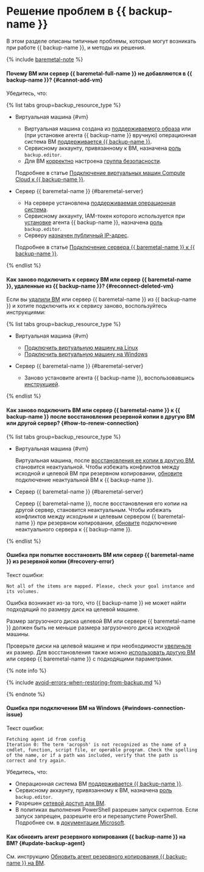 # Решение проблем в {{ backup-name }}

В этом разделе описаны типичные проблемы, которые могут возникать при работе {{ backup-name }}, и методы их решения.

{% include [baremetal-note](../../_includes/backup/baremetal-note.md) %}

#### Почему ВМ или сервер {{ baremetal-full-name }} не добавляются в {{ backup-name }}? {#cannot-add-vm}

Убедитесь, что:

{% list tabs group=backup_resource_type %}

- Виртуальная машина {#vm}

  * Виртуальная машина создана из [поддерживаемого образа](../../backup/concepts/vm-connection.md#os) или (при установке агента {{ backup-name }} вручную) операционная система ВМ [поддерживается {{ backup-name }}](../../backup/concepts/vm-connection.md#self-install).
  * Сервисному аккаунту, привязанному к ВМ, назначена [роль](../../backup/security/index.md#backup-editor) `backup.editor`.
  * Для ВМ [корректно](../../backup/concepts/vm-connection.md#vm-network-access) настроена [группа безопасности](../../vpc/concepts/security-groups.md).

  Подробнее в статье [Подключение виртуальных машин Compute Cloud к {{ backup-name }}](../../backup/concepts/vm-connection.md).

- Сервер {{ baremetal-name }} {#baremetal-server}

  * На сервере установлена [поддерживаемая операционная система](../../backup/concepts/vm-connection.md#self-install).
  * Сервисному аккаунту, IAM-токен которого используется при [установке](../../backup/operations/backup-baremetal/backup-baremetal.md#agent-install) агента {{ backup-name }}, назначена [роль](../../backup/security/index.md#backup-editor) `backup.editor`.
  * Серверу [назначен публичный IP-адрес](../../backup/concepts/vm-connection.md#provide-access).

  Подробнее в статье [Подключение сервера {{ baremetal-name }} к {{ backup-name }}](../../backup/operations/backup-baremetal/backup-baremetal.md).

{% endlist %}

#### Как заново подключить к сервису ВМ или сервер {{ baremetal-name }}, удаленные из {{ backup-name }}? {#reconnect-deleted-vm}

Если вы [удалили ВМ](../../backup/operations/delete-vm.md) или сервер {{ baremetal-name }} из {{ backup-name }} и хотите подключить их к сервису заново, воспользуйтесь инструкциями:

{% list tabs group=backup_resource_type %}

- Виртуальная машина {#vm}

  * [Подключить виртуальную машину на Linux](../../backup/operations/connect-vm-linux.md)
  * [Подключить виртуальную машину на Windows](../../backup/operations/connect-vm-windows.md)

- Сервер {{ baremetal-name }} {#baremetal-server}

  * Заново установите агента {{ backup-name }}, воспользовавшись [инструкцией](../../backup/operations/backup-baremetal/backup-baremetal.md#agent-install).

{% endlist %}

#### Как заново подключить ВМ или сервер {{ baremetal-name }} к {{ backup-name }} после восстановления резервной копии в другую ВМ или другой сервер? {#how-to-renew-connection}

{% list tabs group=backup_resource_type %}

- Виртуальная машина {#vm}

  Виртуальная машина, после [восстановления ее копии в другую ВМ](../../backup/operations/backup-vm/non-native-recovery.md), становится неактуальной. Чтобы избежать конфликтов между исходной и целевой ВМ при резервном копировании, [обновите](../../backup/operations/refresh-connection.md) подключение неактуальной ВМ к {{ backup-name }}.

- Сервер {{ baremetal-name }} {#baremetal-server}

  Сервер {{ baremetal-name }}, после восстановления его копии на другой сервер, становится неактуальным. Чтобы избежать конфликтов между исходным и целевым сервером {{ baremetal-name }} при резервном копировании, [обновите](../../backup/operations/backup-baremetal/refresh-connection.md) подключение неактуального сервера к {{ backup-name }}.

{% endlist %}

#### Ошибка при попытке восстановить ВМ или сервер {{ baremetal-name }} из резервной копии {#recovery-error}

Текст ошибки:

```text
Not all of the items are mapped. Please, check your goal instance and its volumes.
```

Ошибка возникает из-за того, что {{ backup-name }} не может найти подходящий по размеру диск на целевой машине.

Размер загрузочного диска целевой ВМ или сервере {{ baremetal-name }} должен быть не меньше размера загрузочного диска исходной машины.

Проверьте диски на целевой машине и при необходимости [увеличьте](../../compute/operations/disk-control/update.md#change-disk-size) их размер. Для восстановления также можно [использовать другую ВМ](../../backup/operations/backup-vm/non-native-recovery.md) или сервер {{ baremetal-name }} с подходящими параметрами.

{% note info %}

{% include [avoid-errors-when-restoring-from-backup.md](../../_includes/backup/avoid-errors-when-restoring-from-backup.md) %}

{% endnote %}

#### Ошибка при подключении ВМ на Windows {#windows-connection-issue}

Текст ошибки:

```text
Fetching agent id from config
Iteration 0: The term 'acropsh' is not recognized as the name of a cmdlet, function, script file, or operable program. Check the spelling of the name, or if a path was included, verify that the path is correct and try again.
```

Убедитесь, что:

* Операционная система ВМ [поддерживается {{ backup-name }}](../../backup/concepts/vm-connection.md#os).
* Сервисному аккаунту, привязанному к ВМ, назначена [роль](../../backup/security/index.md#backup-editor) `backup.editor`.
* Разрешен [сетевой доступ для ВМ](../../backup/concepts/vm-connection.md#vm-network-access).
* В политиках выполнения PowerShell разрешен запуск скриптов. Если запуск запрещен, разрешите его и перезапустите PowerShell. Подробнее см. в [документации Microsoft](https://learn.microsoft.com/en-us/powershell/module/microsoft.powershell.core/about/about_execution_policies).

#### Как обновить агент резервного копирования {{ backup-name }} на ВМ? {#update-backup-agent}

См. инструкцию [Обновить агент резервного копирования {{ backup-name }} на ВМ](../../backup/operations/update-backup-agent.md).
